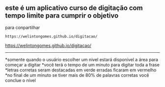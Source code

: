 este é um aplicativo curso de digitação com tempo limite para cumprir o objetivo
--------------------------------------------------------------------------------------
para conpartilhar

    
    https://welintongomes.github.io/digitacao/


https://welintongomes.github.io/digitacao/


------------------------------------------------------------------------------------------  
*somente quando o usuário escolher um nivel estará disponivel a área para começar a digitar
*você terá o tempo de um minuto para digitar toda a frase
*letras corretas seram destacadas em verde erradas ficaram em vermelho
*no final de um minuto se tiver mais de 80% de palavras corretas você conclue o nível
